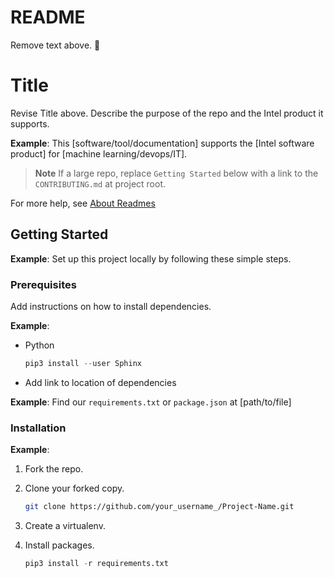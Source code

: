 README
======

Remove text above. :see_no_evil:

# Title

Revise Title above. Describe the purpose of the repo and the Intel product it supports.

**Example**: This [software/tool/documentation] supports the [Intel software product] for [machine learning/devops/IT].

> **Note** If a large repo, replace `Getting Started` below with a link to the `CONTRIBUTING.md` at project root.

For more help, see [About Readmes](https://docs.github.com/en/repositories/managing-your-repositorys-settings-and-features/customizing-your-repository/about-readmes)

## Getting Started

**Example**: Set up this project locally by following these simple steps.

### Prerequisites

Add instructions on how to install dependencies.

**Example**: 

* Python
  ```python
  pip3 install --user Sphinx
  ```
* Add link to location of dependencies
  
**Example**: Find our `requirements.txt` or `package.json` at [path/to/file]

### Installation

**Example**: 

1. Fork the repo.

2. Clone your forked copy.
   ```sh
   git clone https://github.com/your_username_/Project-Name.git
   ```

3. Create a virtualenv.

4. Install packages.

   ```python
   pip3 install -r requirements.txt
   ```
